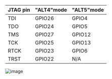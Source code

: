 | JTAG pin | "ALT4"mode | "ALT5"mode |
| -------- | ---------- | ---------- |
| TDI      | GPIO26     | GPIO4      |
| TDO      | GPIO24     | GPIO5      |
| TMS      | GPIO27     | GPIO12     |
| TCK      | GPIO25     | GPIO13     |
| RTCK     | GPIO23     | GPIO6      |
| TRST     | GPIO22     | N/A        |

![image](https://user-images.githubusercontent.com/32065940/77376588-042fbe00-6db4-11ea-9328-5b59747501e1.png)


